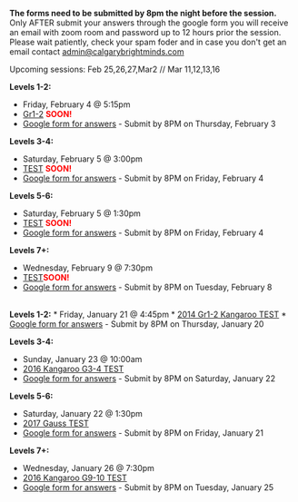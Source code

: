 <b>The forms need to be submitted by 8pm the night before the session.</b><br>
Only AFTER submit your answers through the google form you will receive an email with zoom room and password up to 12 hours prior the session. Please wait patiently, check your spam foder and in case you don't get an email contact admin@calgarybrightminds.com

Upcoming sessions: Feb 25,26,27,Mar2   // Mar 11,12,13,16

<b>Levels 1-2:</b>
  * Friday, February 4 @ 5:15pm
  * <a href=" ">Gr1-2</a> <B><font color="#FF0000">SOON!</font></B>
  * <a href="https://forms.gle/zFFydEF9Lz4ZqfZ98">Google form for answers</a> - Submit by 8PM on Thursday, February 3

<b>Levels 3-4:</b> 
  * Saturday, February 5 @ 3:00pm
  * <a href="">TEST</a> <B><font color="#FF0000">SOON!</font></B>
  * <a href="https://forms.gle/QTTuLyY3iJ5XvKN3A">Google form for answers</a> - Submit by 8PM on Friday, February 4

<b>Levels 5-6: </b>
  * Saturday, February 5 @ 1:30pm 
  * <a href="">TEST</a> <B><font color="#FF0000">SOON!</font></B>
  * <a href="https://forms.gle/qXazAG9NwNK4eqS19">Google form for answers</a> - Submit by 8PM on Friday, February 4

<b>Levels 7+:</b> 
  * Wednesday, February 9 @ 7:30pm
  * <a href="">TEST</a><B><font color="#FF0000">SOON!</font></B>
  * <a href="https://forms.gle/MiJsVRV9beEeoFeNA">Google form for answers</a> - Submit by 8PM on Tuesday, February 8
<br>
<b>Levels 1-2:</b>
  * Friday, January 21 @ 4:45pm
  * <a href="https://renertmath.github.io/contests/2014 - Kangaroo - 01-02 - test only.pdf">2014 Gr1-2 Kangaroo TEST</a>
  * <a href="https://forms.gle/zFFydEF9Lz4ZqfZ98">Google form for answers</a> - Submit by 8PM on Thursday, January 20

<b>Levels 3-4:</b> 
  * Sunday, January 23 @ 10:00am
  * <a href="https://renertmath.github.io/contests/2016%20-%20Kangaroo%20-%2003-04%20-%20test%20only.pdf">2016 Kangaroo G3-4 TEST</a>
  * <a href="https://forms.gle/QTTuLyY3iJ5XvKN3A">Google form for answers</a> - Submit by 8PM on Saturday, January 22

<b>Levels 5-6: </b>
  * Saturday, January 22 @ 1:30pm 
  * <a href="https://renertmath.github.io/contests/2017Gauss7Contest.pdf">2017 Gauss TEST</a>
  * <a href="https://forms.gle/qXazAG9NwNK4eqS19">Google form for answers</a> - Submit by 8PM on Friday, January 21

<b>Levels 7+:</b> 
  * Wednesday, January 26 @ 7:30pm
  * <a href="https://renertmath.github.io/contests/2016%20-%20Kangaroo%20-%2009-10%20-%20test%20only.pdf">2016 Kangaroo G9-10 TEST</a>
  * <a href="https://forms.gle/MiJsVRV9beEeoFeNA">Google form for answers</a> - Submit by 8PM on Tuesday, January 25
